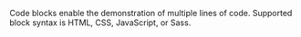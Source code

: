 Code blocks enable the demonstration of multiple lines of code. Supported block syntax is HTML, CSS, JavaScript, or Sass.
